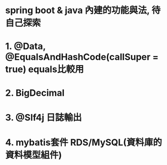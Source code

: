 # spring boot & java 內建的功能與法, 待自己探索
# 1. @Data, @EqualsAndHashCode(callSuper = true) equals比較用
# 2. BigDecimal
# 3. @Slf4j 日誌輸出 
# 4. mybatis套件 RDS/MySQL(資料庫的資料模型組件)